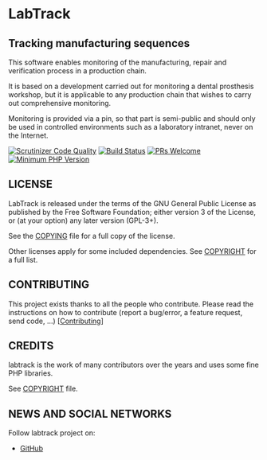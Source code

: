 # LabTrack

## Tracking manufacturing sequences

This software enables monitoring of the manufacturing, repair and verification process in a production chain.

It is based on a development carried out for monitoring a dental prosthesis workshop, but it is applicable to any production chain that wishes to carry out comprehensive monitoring.

Monitoring is provided via a pin, so that part is semi-public and should only be used in controlled environments such as a laboratory intranet, never on the Internet.

[![Scrutinizer Code Quality](https://scrutinizer-ci.com/g/rsanjoseo/labtrack/badges/quality-score.png?b=main)](https://scrutinizer-ci.com/g/rsanjoseo/labtrack/?branch=main)
[![Build Status](https://scrutinizer-ci.com/g/rsanjoseo/labtrack/badges/build.png?b=main)](https://scrutinizer-ci.com/g/rsanjoseo/labtrack/build-status/main)
[![PRs Welcome](https://img.shields.io/badge/PRs-welcome-brightgreen.svg)](https://github.com/rsanjoseo/labtrack/issues?utf8=✓&q=is%3Aopen%20is%3Aissue)
[![Minimum PHP Version](https://img.shields.io/badge/php-%3E%3D%208.3-8892BF.svg?style=flat-square)](https://php.net/)

## LICENSE

LabTrack is released under the terms of the GNU General Public License as published by the Free Software Foundation; either version 3 of the License, or (at your option) any later version (GPL-3+).

See the [COPYING](https://github.com/rsanjoseo/labtrack/blob/develop/COPYING) file for a full copy of the license.

Other licenses apply for some included dependencies. See [COPYRIGHT](https://github.com/rsanjoseo/labtrack/blob/develop/COPYRIGHT) for a full list.

## CONTRIBUTING

This project exists thanks to all the people who contribute.
Please read the instructions on how to contribute (report a bug/error, a feature request, send code, ...)  [[Contributing](https://github.com/rsanjoseo/labtrack/blob/develop/.github/CONTRIBUTING.md)]

## CREDITS

labtrack is the work of many contributors over the years and uses some fine PHP libraries.

See [COPYRIGHT](https://github.com/rsanjoseo/labtrack/blob/develop/COPYRIGHT) file.

## NEWS AND SOCIAL NETWORKS

Follow labtrack project on:

- [GitHub](https://github.com/rsanjoseo/labtrack)
